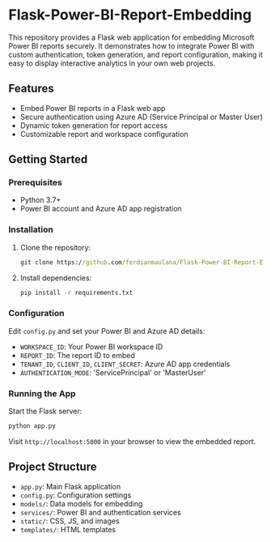 # Flask-Power-BI-Report-Embedding
This repository provides a Flask web application for embedding Microsoft Power BI reports securely. It demonstrates how to integrate Power BI with custom authentication, token generation, and report configuration, making it easy to display interactive analytics in your own web projects.

## Features
- Embed Power BI reports in a Flask web app
- Secure authentication using Azure AD (Service Principal or Master User)
- Dynamic token generation for report access
- Customizable report and workspace configuration

## Getting Started

### Prerequisites
- Python 3.7+
- Power BI account and Azure AD app registration

### Installation
1. Clone the repository:
   ```cmd
   git clone https://github.com/ferdianmaulana/Flask-Power-BI-Report-Embedding.git
   ```
2. Install dependencies:
   ```cmd
   pip install -r requirements.txt
   ```

### Configuration
Edit `config.py` and set your Power BI and Azure AD details:
- `WORKSPACE_ID`: Your Power BI workspace ID
- `REPORT_ID`: The report ID to embed
- `TENANT_ID`, `CLIENT_ID`, `CLIENT_SECRET`: Azure AD app credentials
- `AUTHENTICATION_MODE`: 'ServicePrincipal' or 'MasterUser'

### Running the App
Start the Flask server:
```cmd
python app.py
```
Visit `http://localhost:5000` in your browser to view the embedded report.

## Project Structure
- `app.py`: Main Flask application
- `config.py`: Configuration settings
- `models/`: Data models for embedding
- `services/`: Power BI and authentication services
- `static/`: CSS, JS, and images
- `templates/`: HTML templates